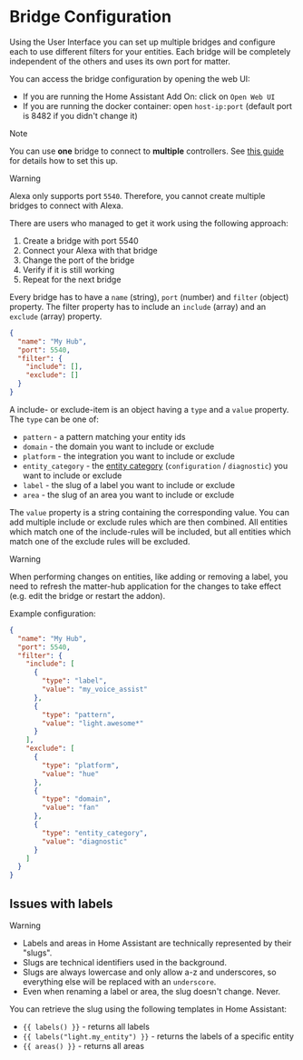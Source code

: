 # Bridge Configuration

Using the User Interface you can set up multiple bridges and configure each to use different filters for your entities.
Each bridge will be completely independent of the others and uses its own port for matter.

You can access the bridge configuration by opening the web UI:

- If you are running the Home Assistant Add On: click on `Open Web UI`
- If you are running the docker container: open `host-ip:port` (default port is 8482 if you didn't change it)

> [!NOTE]
> You can use **one** bridge to connect to **multiple** controllers.
> See [this guide](../Guides/Connect%20Multiple%20Fabrics.md) for details how to set this up.

> [!WARNING]
> Alexa only supports port `5540`. Therefore, you cannot create multiple bridges to connect with Alexa.
> 
> There are users who managed to get it work using the following approach:
> 1. Create a bridge with port 5540
> 2. Connect your Alexa with that bridge
> 3. Change the port of the bridge
> 4. Verify if it is still working
> 5. Repeat for the next bridge

Every bridge has to have a `name` (string), `port` (number) and `filter` (object) property. The filter property has to
include an `include` (array) and an `exclude` (array) property.

```json
{
  "name": "My Hub",
  "port": 5540,
  "filter": {
    "include": [],
    "exclude": []
  }
}
```

A include- or exclude-item is an object having a `type` and a `value` property.
The `type` can be one of:

- `pattern` - a pattern matching your entity ids
- `domain` - the domain you want to include or exclude
- `platform` - the integration you want to include or exclude
- `entity_category` -
  the [entity category](https://developers.home-assistant.io/docs/core/entity/#registry-properties) (`configuration` /
  `diagnostic`) you want to include or exclude
- `label` - the slug of a label you want to include or exclude
- `area` - the slug of an area you want to include or exclude

The `value` property is a string containing the corresponding value. You can add multiple include or exclude rules which
are then combined.
All entities which match one of the include-rules will be included, but all entities which match one of the exclude
rules will be excluded.

> [!WARNING]
> When performing changes on entities, like adding or removing a label, you need to refresh the matter-hub application
> for the changes to take effect (e.g. edit the bridge or restart the addon).

Example configuration:

```json
{
  "name": "My Hub",
  "port": 5540,
  "filter": {
    "include": [
      {
        "type": "label",
        "value": "my_voice_assist"
      },
      {
        "type": "pattern",
        "value": "light.awesome*"
      }
    ],
    "exclude": [
      {
        "type": "platform",
        "value": "hue"
      },
      {
        "type": "domain",
        "value": "fan"
      },
      {
        "type": "entity_category",
        "value": "diagnostic"
      }
    ]
  }
}
```

## Issues with labels

> [!WARNING]
>
> - Labels and areas in Home Assistant are technically represented by their "slugs".
> - Slugs are technical identifiers used in the background.
> - Slugs are always lowercase and only allow a-z and underscores, so everything else will be replaced with an `underscore`.
> - Even when renaming a label or area, the slug doesn't change. Never.
>
> You can retrieve the slug using the following templates in Home Assistant:
>
> - `{{ labels() }}` - returns all labels
> - `{{ labels("light.my_entity") }}` - returns the labels of a specific entity
> - `{{ areas() }}` - returns all areas
